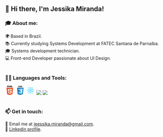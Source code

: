 ## 👋 Hi there, I'm Jessika Miranda!

### 🎓 About me:

🌍 Based in Brazil.<br />
📚 Currently studying Systems Development at FATEC Santana de Parnaíba.<br />
🎓 Systems development technician.<br />
💻 Front-end Developer passionate about UI Design.<br />
<br/>

### 👩‍💻 Languages and Tools:

<code><img height="30" src="https://raw.githubusercontent.com/github/explore/80688e429a7d4ef2fca1e82350fe8e3517d3494d/topics/html/html.png"></code> 
<code><img height="30" src="https://raw.githubusercontent.com/github/explore/80688e429a7d4ef2fca1e82350fe8e3517d3494d/topics/css/css.png"></code> 
<code><img height="30" src="https://raw.githubusercontent.com/github/explore/80688e429a7d4ef2fca1e82350fe8e3517d3494d/topics/react-native/react-native.png"></code> 
<code><img height="25" src="https://cdn-icons-png.flaticon.com/512/174/174874.png"></code>
<code><img height="25" src="https://upload.wikimedia.org/wikipedia/commons/3/33/Figma-logo.svg"></code>
<br/><br/>

### 📫 Get in touch:

📧 Email me at [jeessika.miranda@gmail.com](mailto:contact@giovannamoeller.com).<br />
🔗 [Linkedin profile](https://linkedin.com/in/jessika-miranda).<br />
